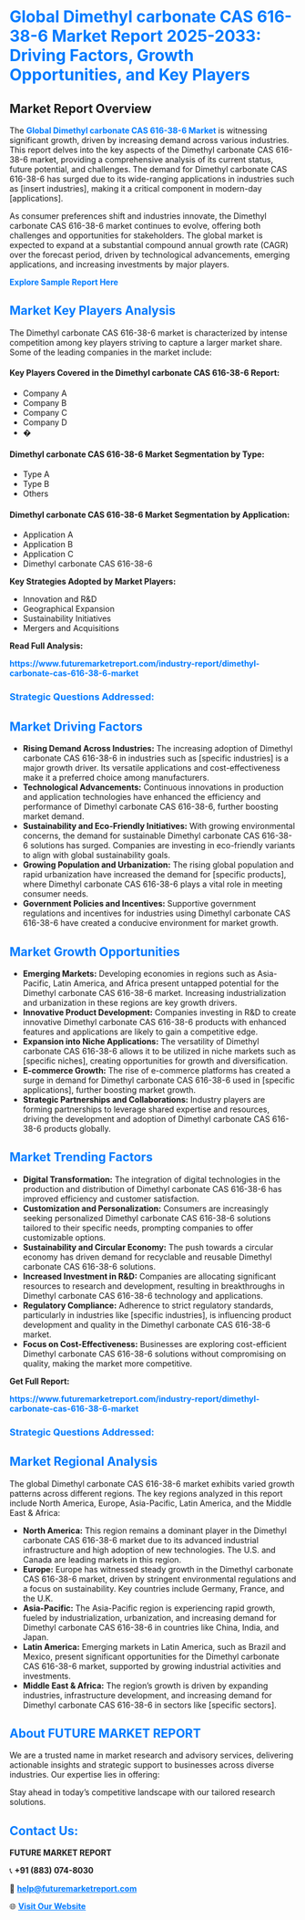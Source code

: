 <h1 style="color: #007BFF;">Global Dimethyl carbonate CAS 616-38-6 Market Report 2025-2033: Driving Factors, Growth Opportunities, and Key Players</h1>

<section id="overview">
<h2>Market Report Overview</h2>
<p>The <a href="https://www.futuremarketreport.com/industry-report/dimethyl-carbonate-cas-616-38-6-market" style="color: #007BFF; text-decoration: none;"><strong>Global Dimethyl carbonate CAS 616-38-6 Market</strong></a> is witnessing significant growth, driven by increasing demand across various industries. This report delves into the key aspects of the Dimethyl carbonate CAS 616-38-6 market, providing a comprehensive analysis of its current status, future potential, and challenges. The demand for Dimethyl carbonate CAS 616-38-6 has surged due to its wide-ranging applications in industries such as [insert industries], making it a critical component in modern-day [applications].</p>
<p>As consumer preferences shift and industries innovate, the Dimethyl carbonate CAS 616-38-6 market continues to evolve, offering both challenges and opportunities for stakeholders. The global market is expected to expand at a substantial compound annual growth rate (CAGR) over the forecast period, driven by technological advancements, emerging applications, and increasing investments by major players.</p>
</section>

<section id="overview">
<p><a href="https://www.futuremarketreport.com/request-sample/reportId=112808" style="color: #007BFF; text-decoration: none;"><strong>Explore Sample Report Here</strong></a></p>
</section>

<section id="key-players">
<h2 style="color: #007BFF;">Market Key Players Analysis</h2>
<p>The Dimethyl carbonate CAS 616-38-6 market is characterized by intense competition among key players striving to capture a larger market share. Some of the leading companies in the market include:</p>
<h4>Key Players Covered in the Dimethyl carbonate CAS 616-38-6 Report:</h4>
<ul><li>Company A</li><li>Company B</li><li>Company C</li><li>Company D</li><li>�</li></ul>
<h4>Dimethyl carbonate CAS 616-38-6 Market Segmentation by Type:</h4>
<ul><li>Type A</li><li>Type B</li><li>Others</li></ul>

<h4>Dimethyl carbonate CAS 616-38-6 Market Segmentation by Application:</h4>
<ul><li>Application A</li><li>Application B</li><li>Application C</li><li>Dimethyl carbonate CAS 616-38-6</li></ul>
<p><strong>Key Strategies Adopted by Market Players:</strong></p>
<ul>
<li>Innovation and R&D</li>
<li>Geographical Expansion</li>
<li>Sustainability Initiatives</li>
<li>Mergers and Acquisitions</li>
</ul>
</section>

<section>
<p><strong>Read Full Analysis: </strong></p><a href="https://www.futuremarketreport.com/industry-report/dimethyl-carbonate-cas-616-38-6-market" style="color: #007BFF; text-decoration: none;"><strong>https://www.futuremarketreport.com/industry-report/dimethyl-carbonate-cas-616-38-6-market</strong></a>
<h3 style="color: #007BFF;">Strategic Questions Addressed:</h3>
</section>

<section id="driving-factors">
<h2 style="color: #007BFF;">Market Driving Factors</h2>
<ul>
<li><strong>Rising Demand Across Industries:</strong> The increasing adoption of Dimethyl carbonate CAS 616-38-6 in industries such as [specific industries] is a major growth driver. Its versatile applications and cost-effectiveness make it a preferred choice among manufacturers.</li>
<li><strong>Technological Advancements:</strong> Continuous innovations in production and application technologies have enhanced the efficiency and performance of Dimethyl carbonate CAS 616-38-6, further boosting market demand.</li>
<li><strong>Sustainability and Eco-Friendly Initiatives:</strong> With growing environmental concerns, the demand for sustainable Dimethyl carbonate CAS 616-38-6 solutions has surged. Companies are investing in eco-friendly variants to align with global sustainability goals.</li>
<li><strong>Growing Population and Urbanization:</strong> The rising global population and rapid urbanization have increased the demand for [specific products], where Dimethyl carbonate CAS 616-38-6 plays a vital role in meeting consumer needs.</li>
<li><strong>Government Policies and Incentives:</strong> Supportive government regulations and incentives for industries using Dimethyl carbonate CAS 616-38-6 have created a conducive environment for market growth.</li>
</ul>
</section>

<section id="growth-opportunities">
<h2 style="color: #007BFF;">Market Growth Opportunities</h2>
<ul>
<li><strong>Emerging Markets:</strong> Developing economies in regions such as Asia-Pacific, Latin America, and Africa present untapped potential for the Dimethyl carbonate CAS 616-38-6 market. Increasing industrialization and urbanization in these regions are key growth drivers.</li>
<li><strong>Innovative Product Development:</strong> Companies investing in R&D to create innovative Dimethyl carbonate CAS 616-38-6 products with enhanced features and applications are likely to gain a competitive edge.</li>
<li><strong>Expansion into Niche Applications:</strong> The versatility of Dimethyl carbonate CAS 616-38-6 allows it to be utilized in niche markets such as [specific niches], creating opportunities for growth and diversification.</li>
<li><strong>E-commerce Growth:</strong> The rise of e-commerce platforms has created a surge in demand for Dimethyl carbonate CAS 616-38-6 used in [specific applications], further boosting market growth.</li>
<li><strong>Strategic Partnerships and Collaborations:</strong> Industry players are forming partnerships to leverage shared expertise and resources, driving the development and adoption of Dimethyl carbonate CAS 616-38-6 products globally.</li>
</ul>
</section>

<section id="trending-factors">
<h2 style="color: #007BFF;">Market Trending Factors</h2>
<ul>
<li><strong>Digital Transformation:</strong> The integration of digital technologies in the production and distribution of Dimethyl carbonate CAS 616-38-6 has improved efficiency and customer satisfaction.</li>
<li><strong>Customization and Personalization:</strong> Consumers are increasingly seeking personalized Dimethyl carbonate CAS 616-38-6 solutions tailored to their specific needs, prompting companies to offer customizable options.</li>
<li><strong>Sustainability and Circular Economy:</strong> The push towards a circular economy has driven demand for recyclable and reusable Dimethyl carbonate CAS 616-38-6 solutions.</li>
<li><strong>Increased Investment in R&D:</strong> Companies are allocating significant resources to research and development, resulting in breakthroughs in Dimethyl carbonate CAS 616-38-6 technology and applications.</li>
<li><strong>Regulatory Compliance:</strong> Adherence to strict regulatory standards, particularly in industries like [specific industries], is influencing product development and quality in the Dimethyl carbonate CAS 616-38-6 market.</li>
<li><strong>Focus on Cost-Effectiveness:</strong> Businesses are exploring cost-efficient Dimethyl carbonate CAS 616-38-6 solutions without compromising on quality, making the market more competitive.</li>
</ul>
</section>

<section>
<p><strong>Get Full Report: </strong></p><a href="https://www.futuremarketreport.com/industry-report/dimethyl-carbonate-cas-616-38-6-market" style="color: #007BFF; text-decoration: none;"><strong>https://www.futuremarketreport.com/industry-report/dimethyl-carbonate-cas-616-38-6-market</strong></a>
<h3 style="color: #007BFF;">Strategic Questions Addressed:</h3>
</section>


<section id="regional-analysis">
<h2 style="color: #007BFF;">Market Regional Analysis</h2>
<p>The global Dimethyl carbonate CAS 616-38-6 market exhibits varied growth patterns across different regions. The key regions analyzed in this report include North America, Europe, Asia-Pacific, Latin America, and the Middle East & Africa:</p>
<ul>
<li><strong>North America:</strong> This region remains a dominant player in the Dimethyl carbonate CAS 616-38-6 market due to its advanced industrial infrastructure and high adoption of new technologies. The U.S. and Canada are leading markets in this region.</li>
<li><strong>Europe:</strong> Europe has witnessed steady growth in the Dimethyl carbonate CAS 616-38-6 market, driven by stringent environmental regulations and a focus on sustainability. Key countries include Germany, France, and the U.K.</li>
<li><strong>Asia-Pacific:</strong> The Asia-Pacific region is experiencing rapid growth, fueled by industrialization, urbanization, and increasing demand for Dimethyl carbonate CAS 616-38-6 in countries like China, India, and Japan.</li>
<li><strong>Latin America:</strong> Emerging markets in Latin America, such as Brazil and Mexico, present significant opportunities for the Dimethyl carbonate CAS 616-38-6 market, supported by growing industrial activities and investments.</li>
<li><strong>Middle East & Africa:</strong> The region’s growth is driven by expanding industries, infrastructure development, and increasing demand for Dimethyl carbonate CAS 616-38-6 in sectors like [specific sectors].</li>
</ul>
</section>

<footer>
<h2 style="color: #007BFF;">About FUTURE MARKET REPORT</h2>
<p>We are a trusted name in market research and advisory services, delivering actionable insights and strategic support to businesses across diverse industries. Our expertise lies in offering:</p>

<p>Stay ahead in today’s competitive landscape with our tailored research solutions.</p>

<h2 style="color: #007BFF;">Contact Us:</h2>
<p><strong>FUTURE MARKET REPORT</strong></p>
<p>📞 <strong>+91 (883) 074-8030</strong></p>
<p>📧 <strong><a href="mailto:help@futuremarketreport.com" style="color: #007BFF;">help@futuremarketreport.com</a></strong></p>
<p>🌐 <strong><a href="https://www.futuremarketreport.com/" style="color: #007BFF;">Visit Our Website</a></strong></p>
</footer>